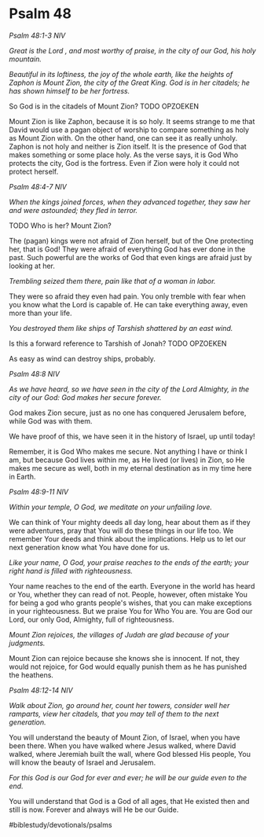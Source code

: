# Psalm 48
*Psalm 48:1-3 NIV*

*Great is the Lord , and most worthy of praise, in the city of our God, his holy mountain.*

*Beautiful in its loftiness, the joy of the whole earth,*
*like the heights of Zaphon is Mount Zion,*
*the city of the Great King.*
*God is in her citadels;*
*he has shown himself to be her fortress.*

So God is in the citadels of Mount Zion?
TODO OPZOEKEN

Mount Zion is like Zaphon, because it is so holy. It seems strange to me that David would use a pagan object of worship to compare something as holy as Mount Zion with.
On the other hand, one can see it as really unholy. Zaphon is not holy and neither is Zion itself. It is the presence of God that makes something or some place holy.
As the verse says, it is God Who protects the city, God is the fortress. Even if Zion were holy it could not protect herself.

*Psalm 48:4-7 NIV*

*When the kings joined forces,*
*when they advanced together,*
*they saw her and were astounded;*
*they fled in terror.*

TODO Who is her? Mount Zion?

The (pagan) kings were not afraid of Zion herself, but of the One protecting her, that is God! They were afraid of everything God has ever done in the past. Such powerful are the works of God that even kings are afraid just by looking at her.

*Trembling seized them there, pain like that of a woman in labor.*

They were so afraid they even had pain.
You only tremble with fear when you know what the Lord is capable of. He can take everything away, even more than your life.

*You destroyed them like ships of Tarshish shattered by an east wind.*

Is this a forward reference to Tarshish of Jonah?
TODO OPZOEKEN

As easy as wind can destroy ships, probably.

*Psalm 48:8 NIV*

*As we have heard, so we have seen in the city of the Lord Almighty, in the city of our God: God makes her secure forever.*

God makes Zion secure, just as no one has conquered Jerusalem before, while God was with them.

We have proof of this, we have seen it in the history of Israel, up until today!

Remember, it is God Who makes me secure. Not anything I have or think I am, but because God lives within me, as He lived (or lives) in Zion, so He makes me secure as well, both in my eternal destination as in my time here in Earth.

*Psalm 48:9-11 NIV*

*Within your temple, O God, we meditate on your unfailing love.*

We can think of Your mighty deeds all day long, hear about them as if they were adventures, pray that You will do these things in our life too.
We remember Your deeds and think about the implications.
Help us to let our next generation know what You have done for us.

*Like your name, O God, your praise reaches to the ends of the earth; your right hand is filled with righteousness.*

Your name reaches to the end of the earth. Everyone in the world has heard or You, whether they can read of not. People, however, often mistake You for being a god who grants people's wishes, that you can make exceptions in your righteousness. 
But we praise You for Who You are. You are God our Lord, our only God, Almighty, full of righteousness.

*Mount Zion rejoices, the villages of Judah are glad because of your judgments.*

Mount Zion can rejoice because she knows she is innocent. If not, they would not rejoice, for God would equally punish them as he has punished the heathens.

*Psalm 48:12-14 NIV*

*Walk about Zion, go around her,*
*count her towers,*
*consider well her ramparts,*
*view her citadels,*
*that you may tell of them to the next generation.*

You will understand the beauty of Mount Zion, of Israel, when you have been there. When you have walked where Jesus walked, where David walked, where Jeremiah built the wall, where God blessed His people, You will know the beauty of Israel and Jerusalem.

*For this God is our God for ever and ever;*
*he will be our guide even to the end.*

You will understand that God is a God of all ages, that He existed then and still is now. Forever and always will He be our Guide.

#biblestudy/devotionals/psalms